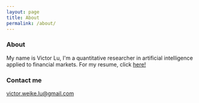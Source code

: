```yaml
---
layout: page
title: About
permalink: /about/
---
```



### About

My name is Victor Lu, I'm a quantitative researcher in artificial intelligence applied to financial markets. For my resume, click [here!](https://www.linkedin.com/in/victorlu0/)

### Contact me

[victor.weike.lu@gmail.com](mailto:email@domain.com)

